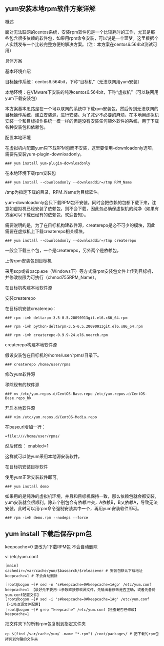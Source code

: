 
## yum安装本地rpm软件方案详解

概述

面对无法联网的centos系统，安装rpm软件包是一个比较耗时的工作，尤其是那些包含很多依赖的软件包，如果用rpm命令安装，可以说是一个噩梦。这里根据个人实践发布一个比较完整方便的解决方案。（注：本方案在centos6.564bit测试可用）

具体方案

基本环境介绍

目标操作系统：centos6.564bit，下称“目标机”（无法联网用yum安装）

本地环境：在VMware下安装的纯净centos6.564bit，下称“虚拟机”（可以联网用yum下载安装包）

本方案基本思路是在一个可以联网的系统中下载rpm安装包，然后传到无法联网的目标操作系统，建立安装源，进行安装。为了减少不必要的麻烦，在本地用虚拟机安装一个和目标操作系统一模一样的但是没有安装任何额外软件的系统，用于下载各种安装包和依赖包。

配置本地环境

在虚拟机内配置yum只下载RPM包而不安装，这里要使用–downloadonly选项，需要先安装yum-plugin-downloadonly。

```
### yum install yum-plugin-downloadonly
```
在本地环境下载rpm安装包
```
### yum install --downloadonly --downloaddir=/tmp RPM_Name
```
/tmp为指定下载的目录，RPM_Name为目标软件。

yum–downloadonly会只下载RPM包不安装，同时会把依赖的包都下载下来，注意如虚拟机已经安装了依赖包，则不会下载，因此务必确保虚拟机的纯净（如果有方案可以下载已经有的依赖包，欢迎告知）。

需要说明的是，为了在目标机构建软件源，createrepo是必不可少的模块，因此需要在虚拟机上下载createrepo相关模块。
```
### yum install --downloadonly --downloaddir=/tmp createrepo
```
一般会下载三个包，一个是createrepo，另外两个是依赖包。

上传rpm安装包到目标机

采用scp或者pscp.exe（Windows下）等方式将rpm安装包文件上传到目标机，并修改权限为可执行（chmod755RPM_Name）。

在目标机构建本地软件源

安装createrepo

在目标机安装createrepo：
```
### rpm -ivh deltarpm-3.5-0.5.20090913git.el6.x86_64.rpm

### rpm -ivh python-deltarpm-3.5-0.5.20090913git.el6.x86_64.rpm

### rpm -ivh createrepo-0.9.9-24.el6.noarch.rpm
```
createrepo构建本地软件源

假设安装包在目标机的/home/user/rpms/目录下。
```
### createrepo /home/user/rpms
```
修改yum软件源

移除现有的软件源
```
### mv /etc/yum.repos.d/CentOS-Base.repo /etc/yum.repos.d/CentOS-Base.repo_bk
```
开启本地软件源
```
### vim /etc/yum.repos.d/CentOS-Media.repo
```
在baseurl增加一行：
```
=file:////home/user/rpms/
```
然后修改： enabled=1

这样就可以使yum采用本地源安装软件。

在目标机安装目标软件

使用yum正常安装软件即可。
```
### yum install demo
```
如果用的是纯净的虚拟机环境，并且和目标机保持一致，那么依赖包就会都安装，yum安装就会很顺利。除非个别包会有依赖冲突，A依赖B，B又依赖A，导致无法安装，此时可以用rpm命令强制安装其中一个，再用yum安装软件即可。
```
### rpm -ivh demo.rpm --nodeps --force
```



## yum install 下载后保存rpm包

keepcache=0 更改为1下载RPM包 不会自动删除

vi /etc/yum.conf 

```
[main]
cachedir=/var/cache/yum/$basearch/$releasever # 安装包默认下载地址
keepcache=1 # 不会自动删除
```
```
[root@bogon ~]# sed -n 's#keepcache=0#keepcache=1#gp' /etc/yum.conf 
keepcache=1 【最好先不要用-i参数直接修改源文件，先输出看修改是否正确，或者先备份yum.conf配置文件】
[root@bogon ~]# sed -i 's#keepcache=0#keepcache=1#g' /etc/yum.conf  【-i修改源文件配置】
[root@bogon ~]# grep "keepcache" /etc/yum.conf【检查是否已修改】
keepcache=1
```
把文件夹下的所有rpm包复制到指定文件夹
```
cp $(find /var/cache/yum/ -name "*.rpm") /root/packages/ # 把下载的rpm包拷贝到你建的文件夹
```
